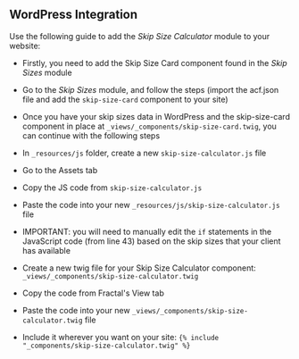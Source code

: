 ## WordPress Integration

Use the following guide to add the *Skip Size Calculator* module to your website:

- Firstly, you need to add the Skip Size Card component found in the *Skip Sizes* module

- Go to the *Skip Sizes* module, and follow the steps (import the acf.json file and add the `skip-size-card` component to your site)

- Once you have your skip sizes data in WordPress and the skip-size-card component in place at `_views/_components/skip-size-card.twig`, you can continue with the following steps

- In `_resources/js` folder, create a new `skip-size-calculator.js` file

- Go to the Assets tab

- Copy the JS code from `skip-size-calculator.js`

- Paste the code into your new `_resources/js/skip-size-calculator.js` file

- IMPORTANT: you will need to manually edit the `if` statements in the JavaScript code (from line 43) based on the skip sizes that your client has available

- Create a new twig file for your Skip Size Calculator component: `_views/_components/skip-size-calculator.twig`

- Copy the code from Fractal's View tab

- Paste the code into your new `_views/_components/skip-size-calculator.twig` file

- Include it wherever you want on your site: `{% include "_components/skip-size-calculator.twig" %}`